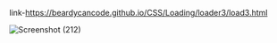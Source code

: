 link-https://beardycancode.github.io/CSS/Loading/loader3/load3.html


![Screenshot (212)](https://user-images.githubusercontent.com/96344411/184831161-b5efb011-d1a7-42aa-802b-2acb5ed69c26.png)
